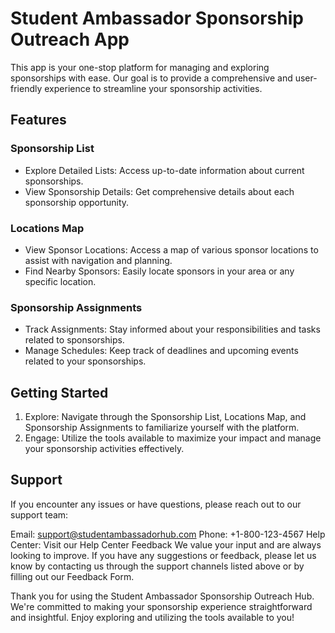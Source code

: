 # Student Ambassador Sponsorship Outreach App

This app is your one-stop platform for managing and exploring sponsorships with ease. Our goal is to provide a comprehensive and user-friendly experience to streamline your sponsorship activities.

## Features

### Sponsorship List

- Explore Detailed Lists: Access up-to-date information about current sponsorships.
- View Sponsorship Details: Get comprehensive details about each sponsorship opportunity.

### Locations Map

- View Sponsor Locations: Access a map of various sponsor locations to assist with navigation and planning.
- Find Nearby Sponsors: Easily locate sponsors in your area or any specific location.

### Sponsorship Assignments

- Track Assignments: Stay informed about your responsibilities and tasks related to sponsorships.
- Manage Schedules: Keep track of deadlines and upcoming events related to your sponsorships.

## Getting Started

1. Explore: Navigate through the Sponsorship List, Locations Map, and Sponsorship Assignments to familiarize yourself with the platform.
2. Engage: Utilize the tools available to maximize your impact and manage your sponsorship activities effectively.

## Support

If you encounter any issues or have questions, please reach out to our support team:

Email: support@studentambassadorhub.com
Phone: +1-800-123-4567
Help Center: Visit our Help Center
Feedback
We value your input and are always looking to improve. If you have any suggestions or feedback, please let us know by contacting us through the support channels listed above or by filling out our Feedback Form.

Thank you for using the Student Ambassador Sponsorship Outreach Hub. We're committed to making your sponsorship experience straightforward and insightful. Enjoy exploring and utilizing the tools available to you!
